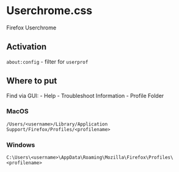 # Userchrome.css

Firefox Userchrome

## Activation

`about:config` - filter for `userprof`

## Where to put

Find via GUI: <Burger Menu> - Help - Troubleshoot Information - Profile Folder

### MacOS

`/Users/<username>/Library/Application Support/Firefox/Profiles/<profilename>`

### Windows

`C:\Users\<username>\AppData\Roaming\Mozilla\Firefox\Profiles\<profilename>`
